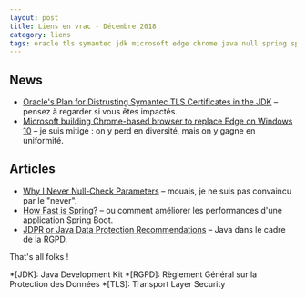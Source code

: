 ```yaml
---
layout: post
title: Liens en vrac - Décembre 2018
category: liens
tags: oracle tls symantec jdk microsoft edge chrome java null spring spring-boot rgpd gdpr
---
```


## News
* [Oracle's Plan for Distrusting Symantec TLS Certificates in the JDK](https://blogs.oracle.com/java-platform-group/jdk-distrusting-symantec-tls-certificates)
  – pensez à regarder si vous êtes impactés.
* [Microsoft building Chrome-based browser to replace Edge on Windows 10](https://thehackernews.com/2018/12/edge-browser-anaheim-chromium.html)
  – je suis mitigé : on y perd en diversité, mais on y gagne en uniformité.

## Articles
* [Why I Never Null-Check Parameters](https://dzone.com/articles/why-i-never-null-check-parameters)
  – mouais, je ne suis pas convaincu par le "never".
* [How Fast is Spring?](https://spring.io/blog/2018/12/12/how-fast-is-spring)
  – ou comment améliorer les performances d'une application Spring Boot.
* [JDPR or Java Data Protection Recommendations](https://dzone.com/articles/jdpr-java-data-protection-recommendations)
  – Java dans le cadre de la RGPD.

That's all folks !

*[JDK]: Java Development Kit
*[RGPD]: Règlement Général sur la Protection des Données
*[TLS]: Transport Layer Security
